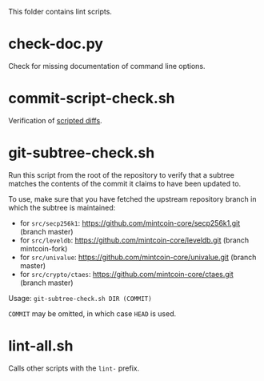 This folder contains lint scripts.

check-doc.py
============
Check for missing documentation of command line options.

commit-script-check.sh
======================
Verification of [scripted diffs](/doc/developer-notes.md#scripted-diffs).

git-subtree-check.sh
====================
Run this script from the root of the repository to verify that a subtree matches the contents of
the commit it claims to have been updated to.

To use, make sure that you have fetched the upstream repository branch in which the subtree is
maintained:
* for `src/secp256k1`: https://github.com/mintcoin-core/secp256k1.git (branch master)
* for `src/leveldb`: https://github.com/mintcoin-core/leveldb.git (branch mintcoin-fork)
* for `src/univalue`: https://github.com/mintcoin-core/univalue.git (branch master)
* for `src/crypto/ctaes`: https://github.com/mintcoin-core/ctaes.git (branch master)

Usage: `git-subtree-check.sh DIR (COMMIT)`

`COMMIT` may be omitted, in which case `HEAD` is used.

lint-all.sh
===========
Calls other scripts with the `lint-` prefix.
